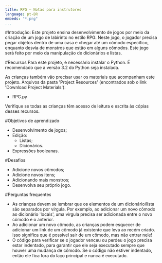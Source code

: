 ```yaml
---
title: RPG — Notas para instrutores
language: pt-BR
embeds: "*.png"
...
```


#Introdução:
Este projeto ensina desenvolvimento de jogos por meio da criação de um jogo de labirinto no estilo RPG. Neste jogo, o jogador precisa pegar objetos dentro de uma casa e chegar até um cômodo específico, enquanto desvia de monstros que estão em alguns cômodos. Este jogo será feito por meio da manipulação de dicionários e listas.

#Recursos
Para este projeto, é necessário instalar o Python. É recomendado que a versão 3.2 do Python seja instalada.

As crianças também vão precisar usar os materiais que acompanham este projeto. Arquivos da pasta 'Project Resources' (encontrados sob o link 'Download Project Materials'):

+ RPG.py

Verifique se todas as crianças têm acesso de leitura e escrita às cópias desses recursos.

#Objetivos de aprendizado
+ Desenvolvimento de jogos;
+ Edição:
	+ Listas;
	+ Dicionários.
+ Expressões booleanas.

#Desafios
+ Adicione novos cômodos;
+ Adicione novos itens;
+ Adicionando mais monstros;
+ Desenvolva seu próprio jogo.

#Perguntas frequentes
+ As crianças devem se lembrar que os elementos de um dicionário/lista são separados por vírgula. Por exemplo, ao adicionar um novo cômodo ao dicionário 'locais', uma vírgula precisa ser adicionada entre o novo cômodo e o anterior.
+ Ao adicionar um novo cômodo, as crianças podem esquecer de adicionar um link de um cômodo já existente que leva ao recém criado. Isso significa que é possível sair de um cômodo, mas não entrar nele!
+ O código para verificar se o jogador venceu ou perdeu o jogo precisa estar indentado, para garantir que ele seja executado sempre que houver uma mudança de cômodo. Se o código não estiver indentado, então ele fica fora do laço principal e nunca é executado.

